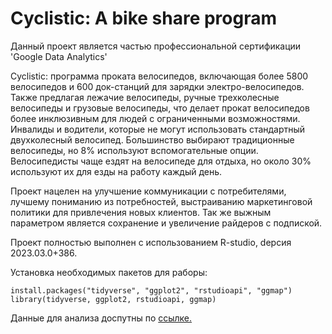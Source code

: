 # Cyclistic: A bike share program
Данный проект является частью профессиональной сертификации 'Google Data Analytics' 

Cyclistic: программа проката велосипедов, включающая более 5800 велосипедов и 600 док-станций для зарядки электро-велосипедов.  
Также предлагая лежачие велосипеды, ручные трехколесные велосипеды и грузовые велосипеды, что делает прокат велосипедов более инклюзивным для людей с ограниченными возможностями. Инвалиды и водители, которые не могут использовать стандартный двухколесный велосипед. 
Большинство  выбирают традиционные велосипеды, но 8%  используют вспомогательные опции.  
Велосипедисты чаще ездят на велосипеде для отдыха, но около 30% используют их для езды на работу каждый день.

Проект нацелен на улучшение коммуникации с потребителями, лучшему пониманию из потребностей, выстраиванию маркетинговой политики для привлечения новых клиентов. Так же выжным параметром является сохранение и увеличение райдеров с подпиской.

Проект полностью выполнен с использованием R-studio, dерсия 2023.03.0+386.

Установка необходимых пакетов для раборы:
```
install.packages("tidyverse", "ggplot2", "rstudioapi", "ggmap")
library(tidyverse, ggplot2, rstudioapi, ggmap)  
```
Данные для анализа доспутны по [ссылке.](https://divvy-tripdata.s3.amazonaws.com/index.html) 
